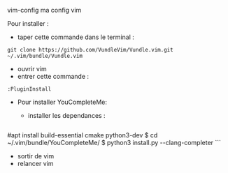 vim-config
ma config vim


Pour installer : 
- taper cette commande dans le terminal : 
```
git clone https://github.com/VundleVim/Vundle.vim.git ~/.vim/bundle/Vundle.vim
```
- ouvrir vim
- entrer cette commande :
```shell
:PluginInstall
```

- Pour installer YouCompleteMe:
    - installer les dependances : 

    ```shell
#apt install build-essential cmake python3-dev
$ cd ~/.vim/bundle/YouCompleteMe/
$ python3 install.py --clang-completer
    ```

- sortir de vim
- relancer vim
